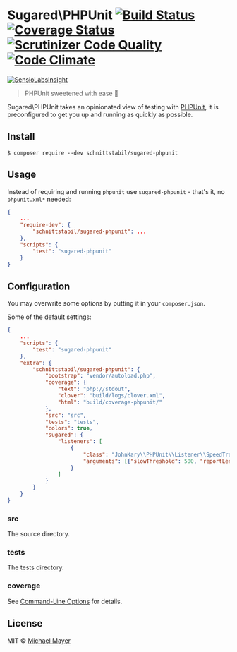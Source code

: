 # Sugared\PHPUnit [![Build Status](https://travis-ci.org/schnittstabil/sugared-phpunit.svg?branch=master)](https://travis-ci.org/schnittstabil/sugared-phpunit) [![Coverage Status](https://coveralls.io/repos/schnittstabil/sugared-phpunit/badge.svg?branch=master&service=github)](https://coveralls.io/github/schnittstabil/sugared-phpunit?branch=master) [![Scrutinizer Code Quality](https://scrutinizer-ci.com/g/schnittstabil/sugared-phpunit/badges/quality-score.png?b=master)](https://scrutinizer-ci.com/g/schnittstabil/sugared-phpunit/?branch=master) [![Code Climate](https://codeclimate.com/github/schnittstabil/sugared-phpunit/badges/gpa.svg)](https://codeclimate.com/github/schnittstabil/sugared-phpunit)

[![SensioLabsInsight](https://insight.sensiolabs.com/projects/d937d693-2bb7-428b-be4a-817a1fb5d9a0/big.png)](https://insight.sensiolabs.com/projects/d937d693-2bb7-428b-be4a-817a1fb5d9a0)

> PHPUnit sweetened with ease :cherries:

Sugared\PHPUnit takes an opinionated view of testing with [PHPUnit](https://phpunit.de), it is preconfigured to get you up and running as quickly as possible.

## Install

```
$ composer require --dev schnittstabil/sugared-phpunit
```

## Usage

Instead of requiring and running `phpunit` use `sugared-phpunit` - that's it, no `phpunit.xml*` needed:

```json
{
    ...
    "require-dev": {
        "schnittstabil/sugared-phpunit": ...
    },
    "scripts": {
        "test": "sugared-phpunit"
    }
}
```

## Configuration

You may overwrite some options by putting it in your `composer.json`.

Some of the default settings:
```json
{
    ...
    "scripts": {
        "test": "sugared-phpunit"
    },
    "extra": {
        "schnittstabil/sugared-phpunit": {
            "bootstrap": "vendor/autoload.php",
            "coverage": {
                "text": "php://stdout",
                "clover": "build/logs/clover.xml",
                "html": "build/coverage-phpunit/"
            },
            "src": "src",
            "tests": "tests",
            "colors": true,
            "sugared": {
                "listeners": [
                    {
                        "class": "JohnKary\\PHPUnit\\Listener\\SpeedTrapListener",
                        "arguments": [{"slowThreshold": 500, "reportLength": 10}]
                    }
                ]
            }
        }
    }
}
```

### src

The source directory.

### tests

The tests directory.

### coverage

See [Command-Line Options](https://phpunit.de/manual/current/en/textui.html#textui.clioptions) for details.

## License

MIT © [Michael Mayer](http://schnittstabil.de)
